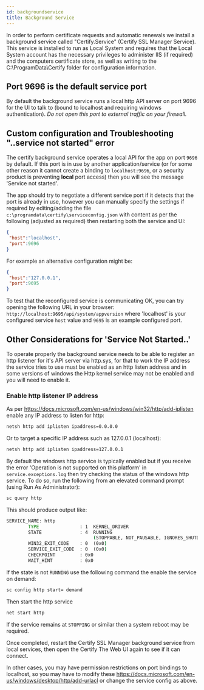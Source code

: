 ```yaml
---
id: backgroundservice
title: Background Service
---
```


In order to perform certificate requests and automatic renewals we install a background service called "Certify.Service" (Certify SSL Manager Service). This service is installed to run as Local System and requires that the Local System account has the necessary privileges to administer IIS (if required) and the computers certificate store, as well as writing to the C:\ProgramData\Certify folder for configuration information.

## Port 9696 is the default service port

By default the background service runs a local http API server on port 9696 for the UI to talk to (bound to localhost and requiring windows authentication). *Do not open this port to external traffic on your firewall.*

## Custom configuration and Troubleshooting "..service not started" error
The certify background service operates a local API for the app on port `9696` by default. If this port is in use by another application/service (or for some other reason it cannot create a binding to `localhost:9696`, or a security product is preventing **local** port access) then you will see the message 'Service not started'.

The app should try to negotiate a different service port if it detects that the port is already in use, however you can manually specify the settings if required by editing/adding the file `c:\programdata\certify\serviceconfig.json` with content as per the following (adjusted as required) then restarting both the service and UI:
```json
{
 "host":"localhost",
 "port":9696
}
```
For example an alternative configuration might be:
```json
{
 "host":"127.0.0.1",
 "port":9695
}
```

To test that the reconfigured service is communicating OK, you can try opening the following URL in your browser:
`http://localhost:9695/api/system/appversion` where 'localhost' is your configured service `host` value and `9695` is an example configured port.

## Other Considerations for 'Service Not Started..'
To operate properly the background service needs to be able to register an http listener for it's API server via http.sys, for that to work the IP address the service tries to use must be enabled as an http listen address and  in some versions of windows the Http kernel service may not be enabled and you will need to enable it. 

### Enable http listener IP address

As per https://docs.microsoft.com/en-us/windows/win32/http/add-iplisten enable any IP address to listen for http: 
```bat
netsh http add iplisten ipaddress=0.0.0.0
```

Or to target a specific IP address such as 127.0.0.1 (localhost):
```bat
netsh http add iplisten ipaddress=127.0.0.1
```


By default the windows http service is typically enabled but if you receive the error 'Operation is not supported on this platform' in `service.exceptions.log` then try checking the status of the windows http service. To do so, run the following from an elevated command prompt (using Run As Administrator):

```bat
sc query http
```

This should produce output like:
```bat
SERVICE_NAME: http
        TYPE               : 1  KERNEL_DRIVER
        STATE              : 4  RUNNING
                                (STOPPABLE, NOT_PAUSABLE, IGNORES_SHUTDOWN)
        WIN32_EXIT_CODE    : 0  (0x0)
        SERVICE_EXIT_CODE  : 0  (0x0)
        CHECKPOINT         : 0x0
        WAIT_HINT          : 0x0

```
If the state is not `RUNNING` use the following command the enable the service on demand:
```bat
sc config http start= demand
```
Then start the http service
 ``` bat
 net start http
 ```
 If the service remains at `STOPPING` or similar then a system reboot may be required.

 Once completed, restart the Certify SSL Manager background service from local services, then open the Certify The Web UI again to see if it can connect.

 In other cases, you may have permission restrictions on port bindings to localhost, so you may have to modify these https://docs.microsoft.com/en-us/windows/desktop/http/add-urlacl or change the service config as above.
